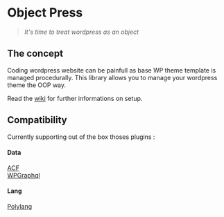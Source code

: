 # Object Press
> *It's time to treat wordpress as an object*

## The concept

Coding wordpress website can be painfull as base WP theme template is managed procedurally.
This library allows you to manage your wordpress theme the OOP way.

Read the [wiki](https://gitlab.com/tgeorgel/object-press/-/wikis/home) for further informations on setup.

## Compatibility  
Currently supporting out of the box thoses plugins :

#### Data
[ACF](https://www.advancedcustomfields.com)  
[WPGraphql](https://github.com/wp-graphql/wp-graphql)  

#### Lang
[Polylang](https://polylang.wordpress.com/documentation/)  